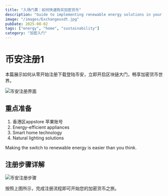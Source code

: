 ```yaml
---
title: "入场门票：如何快速购买加密货币"
description: "Guide to implementing renewable energy solutions in your home."
image: "/images/Exchangeusdt.jpg"
pubDate: 2025-08-02
tags: ["energy", "home", "sustainability"]
category: "加密入门"
---
```


# 币安注册1
本篇展示如何从零开始注册下载登陆币安，立即开启区块链大门，畅享加密货币世界。  

![币安注册界面](/images/posts/bn1.png)

## 重点准备

1. 香港区appstore 苹果账号
2. Energy-efficient appliances
3. Smart home technology
4. Natural lighting solutions

Making the switch to renewable energy is easier than you think.

## 注册步骤详解

![币安注册步骤](/images/posts/bn1.png)

按照上图所示，完成注册流程即可开始您的加密货币之旅。